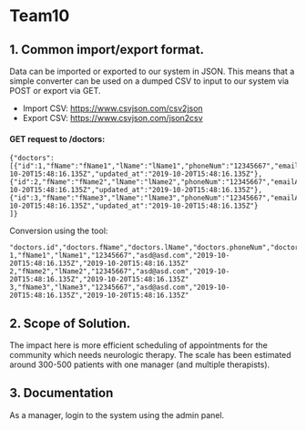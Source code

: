 
# Team10

## 1. Common import/export format.

Data can be imported or exported to our system in JSON. This means that a simple converter can be used on a dumped CSV to input to our system via POST or export via GET.

 - Import CSV: https://www.csvjson.com/csv2json 
 - Export CSV: https://www.csvjson.com/json2csv

#### GET request to /doctors:
```
{"doctors":
[{"id":1,"fName":"fName1","lName":"lName1","phoneNum":"12345667","emailAddr":"asd@asd.com","created_at":"2019-10-20T15:48:16.135Z","updated_at":"2019-10-20T15:48:16.135Z"},
{"id":2,"fName":"fName2","lName":"lName2","phoneNum":"12345667","emailAddr":"asd@asd.com","created_at":"2019-10-20T15:48:16.135Z","updated_at":"2019-10-20T15:48:16.135Z"},
{"id":3,"fName":"fName3","lName":"lName3","phoneNum":"12345667","emailAddr":"asd@asd.com","created_at":"2019-10-20T15:48:16.135Z","updated_at":"2019-10-20T15:48:16.135Z"}
]}
```
Conversion using the tool:
```
"doctors.id","doctors.fName","doctors.lName","doctors.phoneNum","doctors.emailAddr","doctors.created_at","doctors.updated_at"
1,"fName1","lName1","12345667","asd@asd.com","2019-10-20T15:48:16.135Z","2019-10-20T15:48:16.135Z"
2,"fName2","lName2","12345667","asd@asd.com","2019-10-20T15:48:16.135Z","2019-10-20T15:48:16.135Z"
3,"fName3","lName3","12345667","asd@asd.com","2019-10-20T15:48:16.135Z","2019-10-20T15:48:16.135Z"
```
## 2. Scope of Solution.
The impact here is more efficient scheduling of appointments for the community which needs neurologic therapy.
The scale has been estimated around 300-500 patients with one manager (and multiple therapists).

## 3. Documentation
As a manager, login to the system using the admin panel.
